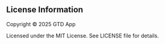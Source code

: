 ## License Information

Copyright © 2025 GTD App

Licensed under the MIT License. See LICENSE file for details.